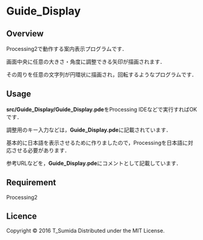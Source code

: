 # Guide_Display

## Overview
Processing2で動作する案内表示プログラムです．

画面中央に任意の大きさ・角度に調整できる矢印が描画されます．

その周りを任意の文字列が円環状に描画され，回転するようなプログラムです．

## Usage
**src/Guide_Display/Guide_Display.pde**をProcessing IDEなどで実行すればOKです．

調整用のキー入力などは，**Guide_Display.pde**に記載されています．

基本的に日本語を表示させるために作りましたので，Processingを日本語に対応させる必要があります．

参考URLなどを，**Guide_Display.pde**にコメントとして記載しています．

## Requirement
Processing2

## Licence
Copyright © 2016 T_Sumida Distributed under the MIT License.
